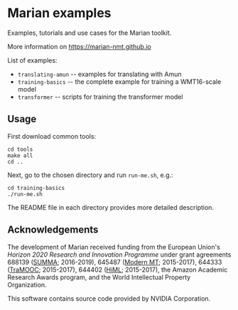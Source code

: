 # Marian examples

Examples, tutorials and use cases for the Marian toolkit.

More information on https://marian-nmt.github.io

List of examples:
* `translating-amun` -- examples for translating with Amun
* `training-basics` -- the complete example for training a WMT16-scale model
* `transformer` -- scripts for training the transformer model

## Usage

First download common tools:

    cd tools
    make all
    cd ..

Next, go to the chosen directory and run `run-me.sh`, e.g.:

    cd training-basics
    ./run-me.sh

The README file in each directory provides more detailed description.

## Acknowledgements

The development of Marian received funding from the European Union's
_Horizon 2020 Research and Innovation Programme_ under grant agreements
688139 ([SUMMA](http://www.summa-project.eu); 2016-2019),
645487 ([Modern MT](http://www.modernmt.eu); 2015-2017),
644333 ([TraMOOC](http://tramooc.eu/); 2015-2017),
644402 ([HiML](http://www.himl.eu/); 2015-2017),
the Amazon Academic Research Awards program, and
the World Intellectual Property Organization.

This software contains source code provided by NVIDIA Corporation.

